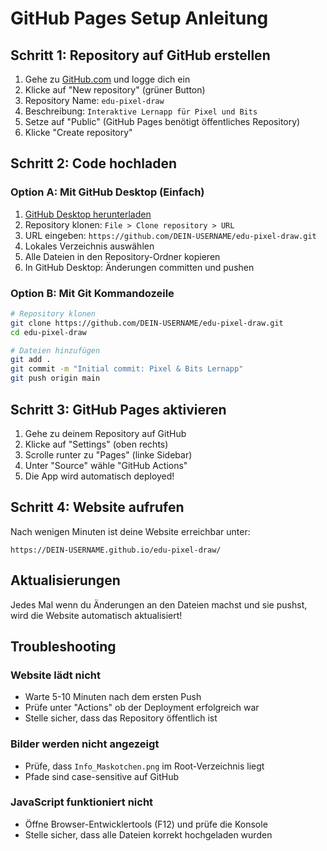 # GitHub Pages Setup Anleitung

## Schritt 1: Repository auf GitHub erstellen

1. Gehe zu [GitHub.com](https://github.com) und logge dich ein
2. Klicke auf "New repository" (grüner Button)
3. Repository Name: `edu-pixel-draw`
4. Beschreibung: `Interaktive Lernapp für Pixel und Bits`
5. Setze auf "Public" (GitHub Pages benötigt öffentliches Repository)
6. Klicke "Create repository"

## Schritt 2: Code hochladen

### Option A: Mit GitHub Desktop (Einfach)
1. [GitHub Desktop herunterladen](https://desktop.github.com/)
2. Repository klonen: `File > Clone repository > URL`
3. URL eingeben: `https://github.com/DEIN-USERNAME/edu-pixel-draw.git`
4. Lokales Verzeichnis auswählen
5. Alle Dateien in den Repository-Ordner kopieren
6. In GitHub Desktop: Änderungen committen und pushen

### Option B: Mit Git Kommandozeile
```bash
# Repository klonen
git clone https://github.com/DEIN-USERNAME/edu-pixel-draw.git
cd edu-pixel-draw

# Dateien hinzufügen
git add .
git commit -m "Initial commit: Pixel & Bits Lernapp"
git push origin main
```

## Schritt 3: GitHub Pages aktivieren

1. Gehe zu deinem Repository auf GitHub
2. Klicke auf "Settings" (oben rechts)
3. Scrolle runter zu "Pages" (linke Sidebar)
4. Unter "Source" wähle "GitHub Actions"
5. Die App wird automatisch deployed!

## Schritt 4: Website aufrufen

Nach wenigen Minuten ist deine Website erreichbar unter:
```
https://DEIN-USERNAME.github.io/edu-pixel-draw/
```

## Aktualisierungen

Jedes Mal wenn du Änderungen an den Dateien machst und sie pushst, wird die Website automatisch aktualisiert!

## Troubleshooting

### Website lädt nicht
- Warte 5-10 Minuten nach dem ersten Push
- Prüfe unter "Actions" ob der Deployment erfolgreich war
- Stelle sicher, dass das Repository öffentlich ist

### Bilder werden nicht angezeigt
- Prüfe, dass `Info_Maskotchen.png` im Root-Verzeichnis liegt
- Pfade sind case-sensitive auf GitHub

### JavaScript funktioniert nicht
- Öffne Browser-Entwicklertools (F12) und prüfe die Konsole
- Stelle sicher, dass alle Dateien korrekt hochgeladen wurden
